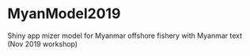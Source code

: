 # MyanModel2019
Shiny app mizer model for Myanmar offshore fishery with Myanmar text (Nov 2019 workshop)
